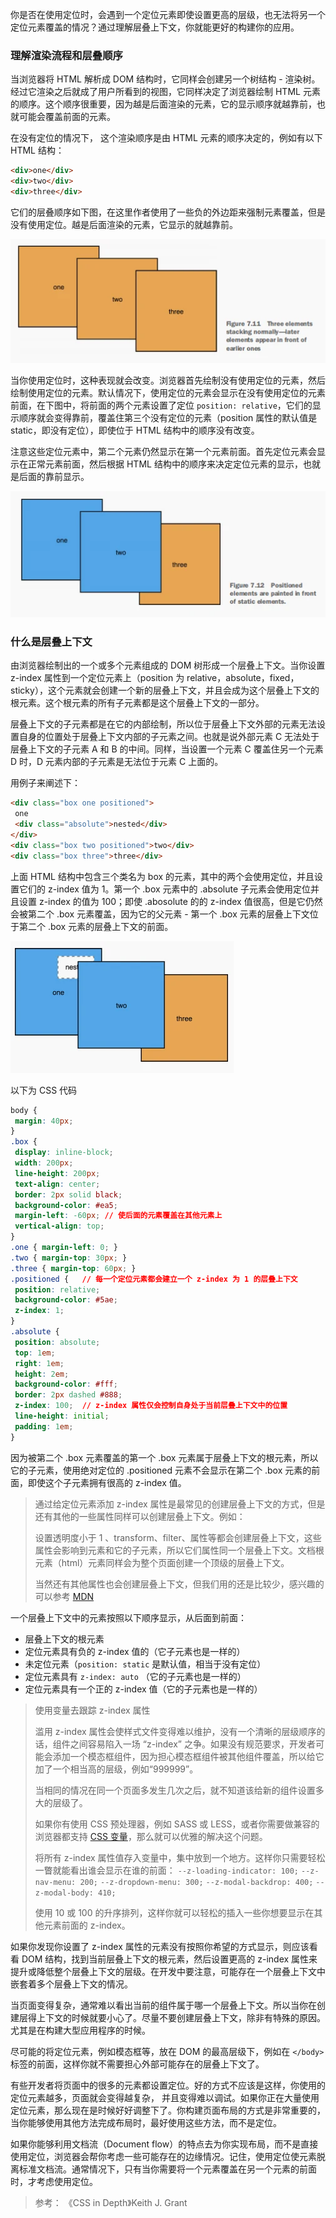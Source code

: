 你是否在使用定位时，会遇到一个定位元素即使设置更高的层级，也无法将另一个定位元素覆盖的情况？通过理解层叠上下文，你就能更好的构建你的应用。

### 理解渲染流程和层叠顺序

当浏览器将 HTML 解析成 DOM 结构时，它同样会创建另一个树结构 - 渲染树。经过它渲染之后就成了用户所看到的视图，它同样决定了浏览器绘制 HTML 元素的顺序。这个顺序很重要，因为越是后面渲染的元素，它的显示顺序就越靠前，也就可能会覆盖前面的元素。

在没有定位的情况下， 这个渲染顺序是由 HTML 元素的顺序决定的，例如有以下 HTML 结构：

```html
<div>one</div>
<div>two</div>
<div>three</div>
```

它们的层叠顺序如下图，在这里作者使用了一些负的外边距来强制元素覆盖，但是没有使用定位。越是后面渲染的元素，它显示的就越靠前。

![image](./images/stackingContext1.webp)

当你使用定位时，这种表现就会改变。浏览器首先绘制没有使用定位的元素，然后绘制使用定位的元素。默认情况下，使用定位的元素会显示在没有使用定位的元素前面，在下图中，将前面的两个元素设置了定位 `position: relative`，它们的显示顺序就会变得靠前，覆盖住第三个没有定位的元素（position 属性的默认值是 static，即没有定位），即使位于 HTML 结构中的顺序没有改变。

注意这些定位元素中，第二个元素仍然显示在第一个元素前面。首先定位元素会显示在正常元素前面，然后根据 HTML 结构中的顺序来决定定位元素的显示，也就是后面的靠前显示。

![image](./images/stackingContext2.webp)

### 什么是层叠上下文

由浏览器绘制出的一个或多个元素组成的 DOM 树形成一个层叠上下文。当你设置 z-index 属性到一个定位元素上（position 为 relative，absolute，fixed，sticky），这个元素就会创建一个新的层叠上下文，并且会成为这个层叠上下文的根元素。这个根元素的所有子元素都是这个层叠上下文的一部分。

层叠上下文的子元素都是在它的内部绘制，所以位于层叠上下文外部的元素无法设置自身的位置处于层叠上下文内部的子元素之间。也就是说外部元素 C 无法处于层叠上下文的子元素 A 和 B 的中间。同样，当设置一个元素 C 覆盖住另一个元素 D 时，D 元素内部的子元素是无法位于元素 C 上面的。

用例子来阐述下：

```html
<div class="box one positioned">
 one
 <div class="absolute">nested</div>
</div>
<div class="box two positioned">two</div>
<div class="box three">three</div>
```

上面 HTML 结构中包含三个类名为 box 的元素，其中的两个会使用定位，并且设置它们的 z-index 值为 1。第一个 .box 元素中的 .absolute 子元素会使用定位并且设置 z-index 的值为 100；即使 .abosolute 的的 z-index 值很高，但是它仍然会被第二个 .box 元素覆盖，因为它的父元素 - 第一个 .box 元素的层叠上下文位于第二个 .box 元素的层叠上下文的前面。

![图片示例](./images/stackingContext3.webp)

以下为 CSS 代码

```css
body {
 margin: 40px;
}
.box {
 display: inline-block;
 width: 200px;
 line-height: 200px;
 text-align: center;
 border: 2px solid black;
 background-color: #ea5;
 margin-left: -60px; // 使后面的元素覆盖在其他元素上
 vertical-align: top;
}
.one { margin-left: 0; }
.two { margin-top: 30px; }
.three { margin-top: 60px; }
.positioned {   // 每一个定位元素都会建立一个 z-index 为 1 的层叠上下文
 position: relative; 
 background-color: #5ae; 
 z-index: 1; 
} 
.absolute {
 position: absolute;
 top: 1em;
 right: 1em;
 height: 2em;
 background-color: #fff;
 border: 2px dashed #888;
 z-index: 100;  // z-index 属性仅会控制自身处于当前层叠上下文中的位置
 line-height: initial;
 padding: 1em;
}
```

因为被第二个 .box 元素覆盖的第一个 .box 元素属于层叠上下文的根元素，所以它的子元素，使用绝对定位的 .positioned 元素不会显示在第二个 .box 元素的前面，即使这个子元素拥有很高的 z-index 值。

> 通过给定位元素添加 z-index 属性是最常见的创建层叠上下文的方式，但是还有其他的一些属性同样可以创建层叠上下文。例如：
>
> 设置透明度小于 1 、transform、filter、属性等都会创建层叠上下文，这些属性会影响到元素和它的子元素，所以它们属性同一个层叠上下文。文档根元素（html）元素同样会为整个页面创建一个顶级的层叠上下文。
>
> 当然还有其他属性也会创建层叠上下文，但我们用的还是比较少，感兴趣的可以参考 [MDN](https://developer.mozilla.org/en-US/docs/Web/CSS/CSS_Positioning/Understanding_z_index/The_stacking_context)

一个层叠上下文中的元素按照以下顺序显示，从后面到前面：

- 层叠上下文的根元素
- 定位元素具有负的 z-index 值的（它子元素也是一样的）
- 未定位元素（`position: static` 是默认值，相当于没有定位）
- 定位元素具有 `z-index: auto` （它的子元素也是一样的）
- 定位元素具有一个正的 z-index 值（它的子元素也是一样的）

> 使用变量去跟踪 z-index 属性
>
> 滥用 z-index 属性会使样式文件变得难以维护，没有一个清晰的层级顺序的话，组件之间容易陷入一场 “z-index” 之争。如果没有规范要求，开发者可能会添加一个模态框组件，因为担心模态框组件被其他组件覆盖，所以给它加了一个相当高的层级，例如“999999”。
>
> 当相同的情况在同一个页面多发生几次之后，就不知道该给新的组件设置多大的层级了。
>
> 如果你有使用 CSS 预处理器，例如 SASS 或 LESS，或者你需要做兼容的浏览器都支持 [CSS 变量](https://developer.mozilla.org/en-US/docs/Web/CSS/Using_CSS_custom_properties)，那么就可以优雅的解决这个问题。
>
> 将所有 z-index 属性值存入变量中，集中放到一个地方。这样你只需要轻松一瞥就能看出谁会显示在谁的前面：
> `--z-loading-indicator: 100;`
> `--z-nav-menu: 200;`
> `--z-dropdown-menu: 300;`
> `--z-modal-backdrop: 400;`
> `--z-modal-body: 410;`
>
> 使用 10 或 100 的升序排列，这样你就可以轻松的插入一些你想要显示在其他元素前面的 z-index。

如果你发现你设置了 z-index 属性的元素没有按照你希望的方式显示，则应该看看 DOM 结构，找到当前层叠上下文的根元素，然后设置更高的 z-index 属性来提升或降低整个层叠上下文的层级。在开发中要注意，可能存在一个层叠上下文中嵌套着多个层叠上下文的情况。

当页面变得复杂，通常难以看出当前的组件属于哪一个层叠上下文。所以当你在创建层得上下文的时候就要小心了。尽量不要创建层叠上下文，除非有特殊的原因。尤其是在构建大型应用程序的时候。

尽可能的将定位元素，例如模态框等，放在 DOM 的最高层级下，例如在 `</body>` 标签的前面，这样你就不需要担心外部可能存在的层叠上下文了。

有些开发者将页面中的很多的元素都设置定位。好的方式不应该是这样，你使用的定位元素越多，页面就会变得越复杂， 并且变得难以调试。如果你正在大量使用定位元素，那么现在是时候好好调整下了。你构建页面布局的方式是非常重要的，当你能够使用其他方法完成布局时，最好使用这些方法，而不是定位。

如果你能够利用文档流（Document flow）的特点去为你实现布局，而不是直接使用定位，浏览器会帮你考虑一些可能存在的边缘情况。记住，使用定位使元素脱离标准文档流。通常情况下，只有当你需要将一个元素覆盖在另一个元素的前面时，才考虑使用定位。

> 参考：
> 《CSS in Depth》Keith J. Grant